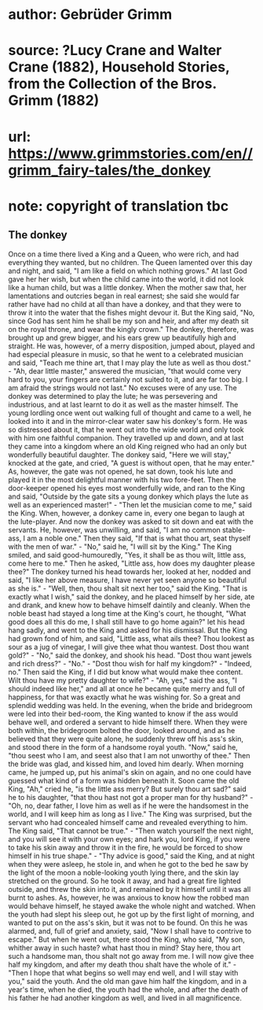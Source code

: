 # author: Gebrüder Grimm
# source: ?Lucy Crane and Walter Crane (1882), Household Stories, from the Collection of the Bros. Grimm (1882)
# url: https://www.grimmstories.com/en//grimm_fairy-tales/the_donkey
# note: copyright of translation tbc

## The donkey 

Once on a time there lived a King and a Queen, who were rich, and had
everything they wanted, but no children. The Queen lamented over this
day and night, and said, "I am like a field on which nothing grows."
At last God gave her her wish, but when the child came into the world,
it did not look like a human child, but was a little donkey. When the
mother saw that, her lamentations and outcries began in real earnest;
she said she would far rather have had no child at all than have a
donkey, and that they were to throw it into the water that the fishes
might devour it. But the King said, "No, since God has sent him he
shall be my son and heir, and after my death sit on the royal throne,
and wear the kingly crown." The donkey, therefore, was brought up and
grew bigger, and his ears grew up beautifully high and straight. He was,
however, of a merry disposition, jumped about, played and had especial
pleasure in music, so that he went to a celebrated musician and said,
"Teach me thine art, that I may play the lute as well as thou dost." -
"Ah, dear little master," answered the musician, "that would come
very hard to you, your fingers are certainly not suited to it, and are
far too big. I am afraid the strings would not last." No excuses were
of any use. The donkey was determined to play the lute; he was
persevering and industrious, and at last learnt to do it as well as the
master himself. The young lordling once went out walking full of thought
and came to a well, he looked into it and in the mirror-clear water saw
his donkey's form. He was so distressed about it, that he went out into
the wide world and only took with him one faithful companion. They
travelled up and down, and at last they came into a kingdom where an old
King reigned who had an only but wonderfully beautiful daughter. The
donkey said, "Here we will stay," knocked at the gate, and cried, "A
guest is without open, that he may enter." As, however, the gate was
not opened, he sat down, took his lute and played it in the most
delightful manner with his two fore-feet. Then the door-keeper opened
his eyes most wonderfully wide, and ran to the King and said, "Outside
by the gate sits a young donkey which plays the lute as well as an
experienced master!" - "Then let the musician come to me," said the
King. When, however, a donkey came in, every one began to laugh at the
lute-player. And now the donkey was asked to sit down and eat with the
servants. He, however, was unwilling, and said, "I am no common
stable-ass, I am a noble one." Then they said, "If that is what thou
art, seat thyself with the men of war." - "No," said he, "I will sit
by the King." The King smiled, and said good-humouredly, "Yes, it
shall be as thou wilt, little ass, come here to me." Then he asked,
"Little ass, how does my daughter please thee?" The donkey turned his
head towards her, looked at her, nodded and said, "I like her above
measure, I have never yet seen anyone so beautiful as she is." -
"Well, then, thou shalt sit next her too," said the King. "That is
exactly what I wish," said the donkey, and he placed himself by her
side, ate and drank, and knew how to behave himself daintily and
cleanly. When the noble beast had stayed a long time at the King's
court, he thought, "What good does all this do me, I shall still have
to go home again?" let his head hang sadly, and went to the King and
asked for his dismissal. But the King had grown fond of him, and said,
"Little ass, what ails thee? Thou lookest as sour as a jug of vinegar,
I will give thee what thou wantest. Dost thou want gold?" - "No,"
said the donkey, and shook his head. "Dost thou want jewels and rich
dress?" - "No." - "Dost thou wish for half my kingdom?" - "Indeed,
no." Then said the King, if I did but know what would make thee
content. Wilt thou have my pretty daughter to wife?" - "Ah, yes,"
said the ass, "I should indeed like her," and all at once he became
quite merry and full of happiness, for that was exactly what he was
wishing for. So a great and splendid wedding was held. In the evening,
when the bride and bridegroom were led into their bed-room, the King
wanted to know if the ass would behave well, and ordered a servant to
hide himself there. When they were both within, the bridegroom bolted
the door, looked around, and as he believed that they were quite alone,
he suddenly threw off his ass's skin, and stood there in the form of a
handsome royal youth. "Now," said he, "thou seest who I am, and seest
also that I am not unworthy of thee." Then the bride was glad, and
kissed him, and loved him dearly. When morning came, he jumped up, put
his animal's skin on again, and no one could have guessed what kind of
a form was hidden beneath it. Soon came the old King, "Ah," cried he,
"is the little ass merry? But surely thou art sad?" said he to his
daughter, "that thou hast not got a proper man for thy husband?" -
"Oh, no, dear father, I love him as well as if he were the handsomest
in the world, and I will keep him as long as I live." The King was
surprised, but the servant who had concealed himself came and revealed
everything to him. The King said, "That cannot be true." - "Then
watch yourself the next night, and you will see it with your own eyes;
and hark you, lord King, if you were to take his skin away and throw it
in the fire, he would be forced to show himself in his true shape." -
"Thy advice is good," said the King, and at night when they were
asleep, he stole in, and when he got to the bed he saw by the light of
the moon a noble-looking youth lying there, and the skin lay stretched
on the ground. So he took it away, and had a great fire lighted outside,
and threw the skin into it, and remained by it himself until it was all
burnt to ashes. As, however, he was anxious to know how the robbed man
would behave himself, he stayed awake the whole night and watched. When
the youth had slept his sleep out, he got up by the first light of
morning, and wanted to put on the ass's skin, but it was not to be
found. On this he was alarmed, and, full of grief and anxiety, said,
"Now I shall have to contrive to escape." But when he went out, there
stood the King, who said, "My son, whither away in such haste? what
hast thou in mind? Stay here, thou art such a handsome man, thou shalt
not go away from me. I will now give thee half my kingdom, and after my
death thou shalt have the whole of it." - "Then I hope that what
begins so well may end well, and I will stay with you," said the youth.
And the old man gave him half the kingdom, and in a year's time, when
he died, the youth had the whole, and after the death of his father he
had another kingdom as well, and lived in all magnificence.

